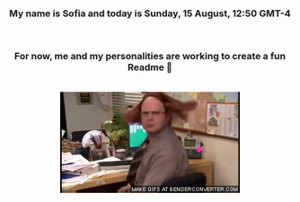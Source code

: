 


<div align="center">
<h3 >My name is Sofia and today is Sunday, 15 August, 12:50 GMT-4</h3><br>
<h3 >For now, me and my personalities are working to create a fun Readme 👋
</h3><br>
<img src='img/dwight.gif' alt='working...'/>
</div>
